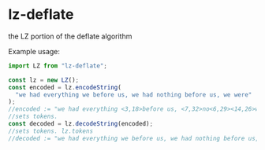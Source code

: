 # lz-deflate
the LZ portion of the deflate algorithm

Example usage:

```javascript
import LZ from "lz-deflate";

const lz = new LZ();
const encoded = lz.encodeString(
  "we had everything we before us, we had nothing before us, we were"
);
//encoded := "we had everything <3,18>before us, <7,32>no<6,29><14,26>were"
//sets tokens.
const decoded = lz.decodeString(encoded);
//sets tokens. lz.tokens
//decoded := "we had everything we before us, we had nothing before us, we were"
```
